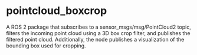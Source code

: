 # pointcloud_boxcrop
A ROS 2 package that subscribes to a sensor_msgs/msg/PointCloud2 topic, filters the incoming point cloud using a 3D box crop filter, and publishes the filtered point cloud. Additionally, the node publishes a visualization of the bounding box used for cropping.
